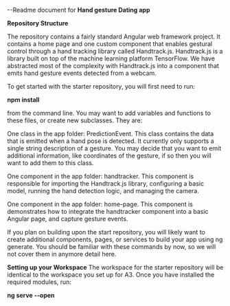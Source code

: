 --Readme document for **Hand gesture Dating app** 

**Repository Structure**

The repository contains a fairly standard Angular web framework project. It contains a home page and one custom component that enables gestural control through a hand tracking library called Handtrack.js. Handtrack.js is a library built on top of the machine learning platform TensorFlow. We have abstracted most of the complexity with Handtrack.js into a component that emits hand gesture events detected from a webcam.

To get started with the starter repository, you will first need to run:

  **npm install**

from the command line. You may want to add variables and functions to these files, or create new subclasses. They are:

One class in the app folder: PredictionEvent. This class contains the data that is emitted when a hand pose is detected. It currently only supports a single string description of a gesture. You may decide that you want to emit additional information, like coordinates of the gesture, if so then you will want to add them to this class.

One component in the app folder: handtracker. This component is responsible for importing the Handtrack.js library, configuring a basic model, running the hand detection logic, and managing the camera.

One component in the app folder: home-page. This component is demonstrates how to integrate the handtracker component into a basic Angular page, and capture gesture events.

If you plan on building upon the start repository, you will likely want to create additional components, pages, or services to build your app using ng generate. You should be familiar with these commands by now, so we will not cover them in anymore detail here.

**Setting up your Workspace**
The workspace for the starter repository will be identical to the workspace you set up for A3. Once you have installed the required modules, run:

  **ng serve --open**
